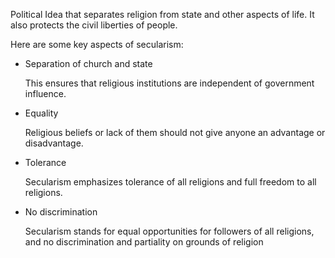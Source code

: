 Political Idea that separates religion from state and other aspects of life. It also protects the civil liberties of people. 

Here are some key aspects of secularism: 

- Separation of church and state
    
    This ensures that religious institutions are independent of government influence. 
    
- Equality
    
    Religious beliefs or lack of them should not give anyone an advantage or disadvantage. 
    

- Tolerance
    
    Secularism emphasizes tolerance of all religions and full freedom to all religions. 
    

- No discrimination
    
    Secularism stands for equal opportunities for followers of all religions, and no discrimination and partiality on grounds of religion